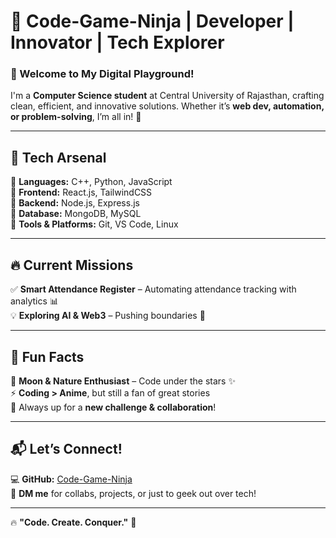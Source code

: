 # 🥷 Code-Game-Ninja | Developer | Innovator | Tech Explorer  

### 👋 Welcome to My Digital Playground!  

I'm a **Computer Science student** at Central University of Rajasthan, crafting clean, efficient, and innovative solutions. Whether it’s **web dev, automation, or problem-solving**, I’m all in! 🚀  

---

## 🚀 Tech Arsenal  
🔹 **Languages:** C++, Python, JavaScript  
🔹 **Frontend:** React.js, TailwindCSS  
🔹 **Backend:** Node.js, Express.js  
🔹 **Database:** MongoDB, MySQL  
🔹 **Tools & Platforms:** Git, VS Code, Linux  

---

## 🔥 Current Missions  
✅ **Smart Attendance Register** – Automating attendance tracking with analytics 📊   
💡 **Exploring AI & Web3** – Pushing boundaries 🚀  

---

## 🧩 Fun Facts  
🌙 **Moon & Nature Enthusiast** – Code under the stars ✨  
⚡ **Coding > Anime**, but still a fan of great stories  
🎯 Always up for a **new challenge & collaboration**!  

---

## 📬 Let’s Connect!  
💻 **GitHub:** [Code-Game-Ninja](https://github.com/Code-Game-Ninja)  
📩 **DM me** for collabs, projects, or just to geek out over tech!  

---

🔥 **"Code. Create. Conquer."** 🚀  
